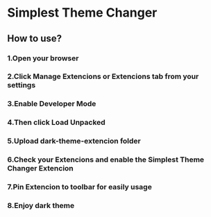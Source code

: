 # Simplest Theme Changer    

## How to use?

### 1.Open your browser
### 2.Click Manage Extencions or Extencions tab from your settings
### 3.Enable Developer Mode
### 4.Then click Load Unpacked
### 5.Upload dark-theme-extencion folder
### 6.Check your Extencions and enable the Simplest Theme Changer Extencion
### 7.Pin Extencion to toolbar for easily usage
### 8.Enjoy dark theme
